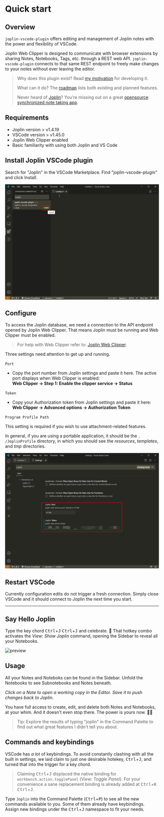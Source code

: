 # Quick start

## Overview

`joplin-vscode-plugin` offers editing and management of Joplin notes with the power and flexibility of VSCode.

Joplin Web Clipper is designed to communicate with browser extensions by sharing Notes, Notebooks, Tags, etc. through a REST web API. `joplin-vscode-plugin` connects to that same REST endpoint to freely make changes to your notes without ever leaving the editor.

> Why does this plugin exist? Read [my motivation](_navbar/other/why) for developing it.
>
> What can it do? The [roadmap](_navbar/other/roadmap) lists both existing and planned features.
>
> Never heard of [Joplin](https://joplinapp.org/)? You're missing out on a great [opensource synchronized note taking app](https://joplinapp.org/).

## Requirements

- Joplin version > v1.4.19
- VSCode version > v1.45.0
- Joplin Web Clipper enabled
- Basic familiarity with using both Joplin and VS Code

## Install Joplin VSCode plugin

Search for "Joplin" in the VSCode Marketplace. Find "joplin-vscode-plugin" and click Install.

![install plugin](../../_media/install-plugin.png)

## Configure

To access the Joplin database, we need a connection to the API endpoint opened by Joplin Web Clipper. That means Joplin must be running and Web Clipper must be enabled.

> For help with Web Clipper refer to: [Joplin Web Clipper](https://joplinapp.org/clipper/).

Three settings need attention to get up and running.

`Port`

- Copy the port number from Joplin settings and paste it here. The active port displays when Web Clipper is enabled:  
  **Web Clipper -> Step 1: Enable the clipper service -> Status**

`Token`

- Copy your Authorization token from Joplin settings and paste it here:  
  **Web Clipper -> Advanced options -> Authorization Token**

`Program Profile Path`

This setting is required if you wish to use attachment-related features.

In general, if you are using a portable application, it should be the `. /JoplinProfile` directory, in which you should see the _resources_, _templates_, and _tmp_ directories.

![install plugin](../../_media/joplin-settings.png)

## Restart VSCode

Currently configuration edits do not trigger a fresh connection. Simply close VSCode and it should connect to Joplin the next time you start.

---

## Say Hello Joplin

Type the key chord <kbd>Ctrl</kbd>+<kbd>J</kbd> <kbd>Ctrl</kbd>+<kbd>J</kbd> and celebrate. :tada: That hotkey combo activates the _View: Show Joplin_ command, opening the Sidebar to reveal all your Notebooks.

![preview](https://cdn.jsdelivr.net/gh/rxliuli/img-bed/20200623085740.png)

## Usage

All your Notes and Noteboks can be found in the Sidebar. Unfold the Notebooks to see Subnotebooks and Notes beneath.

_Click on a Note to open a working copy in the Editor. Save it to push changes back to Joplin._

You have full access to create, edit, and delete both Notes and Notebooks, at your whim. And it doesn't even stop there. The power is yours now. 🦸‍♀️

> Tip: Explore the results of typing "joplin" in the Command Palette to find out what great features I didn't tell you about.

## Commands and keybindings

VSCode has _a lot_ of keybindings. To avoid constantly clashing with all the built in settings, we laid claim to just one desirable hotekey, <kbd>Ctrl</kbd>+<kbd>J</kbd>, and turned that into the trigger for a key chord.

> Claiming <kbd>Ctrl</kbd>+<kbd>J</kbd> displaced the native binding for `workbench.action.togglePanel` (_View: Toggle Panel_). For your convenience a sane replacement binding is already added at <kbd>Ctrl</kbd>+<kbd>K</kbd> <kbd>Ctrl</kbd>+<kbd>J</kbd>.

Type `Joplin` into the Command Palette (<kbd>Ctrl</kbd>+<kbd>P</kbd>) to see all the new commands available to you. Some of them already have keybindings. Assign new bindings under the <kbd>Ctrl</kbd>+<kbd>J</kbd> namespace to fit your needs.

